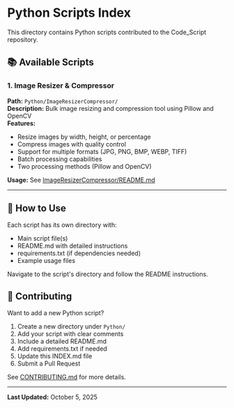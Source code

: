 # Python Scripts Index

This directory contains Python scripts contributed to the Code_Script repository.

## 📚 Available Scripts

### 1. Image Resizer & Compressor
**Path:** `Python/ImageResizerCompressor/`  
**Description:** Bulk image resizing and compression tool using Pillow and OpenCV  
**Features:**
- Resize images by width, height, or percentage
- Compress images with quality control
- Support for multiple formats (JPG, PNG, BMP, WEBP, TIFF)
- Batch processing capabilities
- Two processing methods (Pillow and OpenCV)

**Usage:** See [ImageResizerCompressor/README.md](ImageResizerCompressor/README.md)

---

## 🚀 How to Use

Each script has its own directory with:
- Main script file(s)
- README.md with detailed instructions
- requirements.txt (if dependencies needed)
- Example usage files

Navigate to the script's directory and follow the README instructions.

## 🤝 Contributing

Want to add a new Python script? 

1. Create a new directory under `Python/`
2. Add your script with clear comments
3. Include a detailed README.md
4. Add requirements.txt if needed
5. Update this INDEX.md file
6. Submit a Pull Request

See [CONTRIBUTING.md](../CONTRIBUTING.md) for more details.

---

**Last Updated:** October 5, 2025
